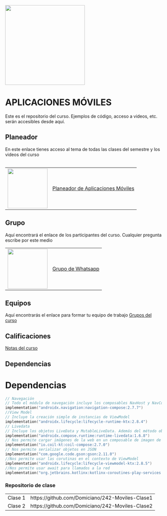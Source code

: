 <img width="256" src="https://www.icesi.edu.co/launiversidad/images/La_universidad/logo_icesi.png">

# APLICACIONES MÓVILES
Este es el repositorio del curso. Ejemplos de código, acceso a videos, etc. serán accesibles desde aquí.


## Planeador
En este enlace tienes acceso al tema de todas las clases del semestre y los videos del curso<br><br>


<table style="border-collapse: collapse; border: none;" border="0">
  <tr>
    <td>
      <a href="https://miro.com/app/board/o9J_l2waJG0=">
        <img src="https://store-images.s-microsoft.com/image/apps.59334.13959754522315136.c4ea2415-8e3c-42bf-8f77-e885eb7c11a1.be6eacf3-e0b4-4478-9abc-47192806c1b5?mode=scale&q=90&h=300&w=300" width="128">
      </a>
    </td>
    <td style="vertical-align: middle;">
      <a href="https://miro.com/app/board/o9J_l2waJG0=">
       Planeador de Aplicaciones Móviles
      </a>
    </td>
  </tr>
</table>

## Grupo
Aquí encontrará el enlace de los participantes del curso. Cualquier pregunta escribe por este medio
<table style="border-collapse: collapse; border: none;" border="0">
  <tr>
    <td>
      <a href="https://miro.com/app/board/o9J_l2waJG0=">
        <img src="https://upload.wikimedia.org/wikipedia/commons/thumb/6/6b/WhatsApp.svg/479px-WhatsApp.svg.png" width="128">
      </a>
    </td>
    <td style="vertical-align: middle;">
      <a href="https://chat.whatsapp.com/ItCC4adoQtaG3BRVoYRaDU">Grupo de Whatsapp</a>
    </td>
  </tr>
</table>

## Equipos
Aquí encontrarás el enlace para formar tu equipo de trabajo
<a href="https://docs.google.com/spreadsheets/d/1DxI8cZeS347uMUgJ3BxUp1snSkLxWV9lzOmIP-SC00g/edit?usp=sharing">Grupos del curso</a>

## Calificaciones
<a href="">Notas del curso</a>

## Dependencias
# Dependencias
```kotlin
// Navegación
// Todo el módulo de navegación incluye los composables NavHost y NavController
implementation("androidx.navigation:navigation-compose:2.7.7")
//View Model
// Incluye la creación simple de instancias de ViewModel
implementation("androidx.lifecycle:lifecycle-runtime-ktx:2.8.4")
// Livedata
// Incluye los objetos LiveData y MutableLiveData. Además del método observeAsState()
implementation("androidx.compose.runtime:runtime-livedata:1.6.8")
// Nos permite cargar imágenes de la web en un composable de imagen de forma asincrónica
implementation("io.coil-kt:coil-compose:2.7.0")
// Nos permite serializar objetos en JSON
implementation("com.google.code.gson:gson:2.11.0")
//Nos permite usar las corutinas en el contexto de ViewModel
implementation("androidx.lifecycle:lifecycle-viewmodel-ktx:2.8.5")
//Nos permite usar await para llamados a la red
implementation("org.jetbrains.kotlinx:kotlinx-coroutines-play-services:1.9.0")
```

### Repositorio de clase
<table style="border-collapse: collapse; border: none;" border="0">
  <tr>
    <td>
      Clase 1  
    </td>
    <td style="vertical-align: middle;">
      https://github.com/Domiciano/242-Moviles-Clase1
    </td>
  </tr>
  <tr>
    <td>
      Clase 2  
    </td>
    <td style="vertical-align: middle;">
      https://github.com/Domiciano/242-Moviles-Clase2
    </td>
  </tr>
</table>

